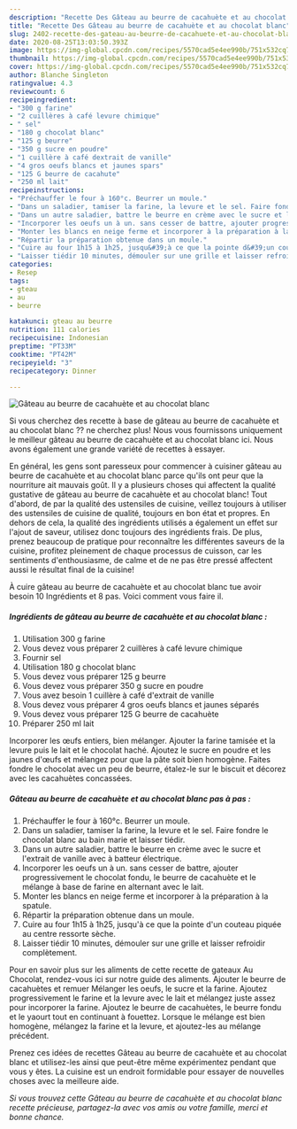 ```yaml
---
description: "Recette Des Gâteau au beurre de cacahuète et au chocolat blanc"
title: "Recette Des Gâteau au beurre de cacahuète et au chocolat blanc"
slug: 2402-recette-des-gateau-au-beurre-de-cacahuete-et-au-chocolat-blanc
date: 2020-08-25T13:03:50.393Z
image: https://img-global.cpcdn.com/recipes/5570cad5e4ee990b/751x532cq70/gateau-au-beurre-de-cacahuete-et-au-chocolat-blanc-photo-principale-de-la-recette.jpg
thumbnail: https://img-global.cpcdn.com/recipes/5570cad5e4ee990b/751x532cq70/gateau-au-beurre-de-cacahuete-et-au-chocolat-blanc-photo-principale-de-la-recette.jpg
cover: https://img-global.cpcdn.com/recipes/5570cad5e4ee990b/751x532cq70/gateau-au-beurre-de-cacahuete-et-au-chocolat-blanc-photo-principale-de-la-recette.jpg
author: Blanche Singleton
ratingvalue: 4.3
reviewcount: 6
recipeingredient:
- "300 g farine"
- "2 cuillères à café levure chimique"
- " sel"
- "180 g chocolat blanc"
- "125 g beurre"
- "350 g sucre en poudre"
- "1 cuillère à café dextrait de vanille"
- "4 gros oeufs blancs et jaunes spars"
- "125 G beurre de cacahute"
- "250 ml lait"
recipeinstructions:
- "Préchauffer le four à 160°c. Beurrer un moule."
- "Dans un saladier, tamiser la farine, la levure et le sel. Faire fondre le chocolat blanc au bain marie et laisser tiédir."
- "Dans un autre saladier, battre le beurre en crème avec le sucre et l&#39;extrait de vanille avec à batteur électrique."
- "Incorporer les oeufs un à un. sans cesser de battre, ajouter progressivement le chocolat fondu, le beurre de cacahuète et le mélange à base de farine en alternant avec le lait."
- "Monter les blancs en neige ferme et incorporer à la préparation à la spatule."
- "Répartir la préparation obtenue dans un moule."
- "Cuire au four 1h15 à 1h25, jusqu&#39;à ce que la pointe d&#39;un couteau piquée au centre ressorte sèche."
- "Laisser tiédir 10 minutes, démouler sur une grille et laisser refroidir complètement."
categories:
- Resep
tags:
- gteau
- au
- beurre

katakunci: gteau au beurre 
nutrition: 111 calories
recipecuisine: Indonesian
preptime: "PT33M"
cooktime: "PT42M"
recipeyield: "3"
recipecategory: Dinner

---
```



![Gâteau au beurre de cacahuète et au chocolat blanc](https://img-global.cpcdn.com/recipes/5570cad5e4ee990b/751x532cq70/gateau-au-beurre-de-cacahuete-et-au-chocolat-blanc-photo-principale-de-la-recette.jpg)

Si vous cherchez des recette à base de gâteau au beurre de cacahuète et au chocolat blanc ?? ne cherchez plus! Nous vous fournissons uniquement le meilleur gâteau au beurre de cacahuète et au chocolat blanc ici. Nous avons également une grande variété de recettes à essayer.

En général, les gens sont paresseux pour commencer à cuisiner gâteau au beurre de cacahuète et au chocolat blanc parce qu'ils ont peur que la nourriture ait mauvais goût. Il y a plusieurs choses qui affectent la qualité gustative de gâteau au beurre de cacahuète et au chocolat blanc! Tout d'abord, de par la qualité des ustensiles de cuisine, veillez toujours à utiliser des ustensiles de cuisine de qualité, toujours en bon état et propres. En dehors de cela, la qualité des ingrédients utilisés a également un effet sur l'ajout de saveur, utilisez donc toujours des ingrédients frais. De plus, prenez beaucoup de pratique pour reconnaître les différentes saveurs de la cuisine, profitez pleinement de chaque processus de cuisson, car les sentiments d'enthousiasme, de calme et de ne pas être pressé affectent aussi le résultat final de la cuisine!

<!--inarticleads1-->

À cuire gâteau au beurre de cacahuète et au chocolat blanc tue avoir besoin 10 Ingrédients et 8 pas. Voici comment vous faire il.

##### Ingrédients de gâteau au beurre de cacahuète et au chocolat blanc :

1. Utilisation 300 g farine
1. Vous devez vous préparer 2 cuillères à café levure chimique
1. Fournir  sel
1. Utilisation 180 g chocolat blanc
1. Vous devez vous préparer 125 g beurre
1. Vous devez vous préparer 350 g sucre en poudre
1. Vous avez besoin 1 cuillère à café d&#39;extrait de vanille
1. Vous devez vous préparer 4 gros oeufs blancs et jaunes séparés
1. Vous devez vous préparer 125 G beurre de cacahuète
1. Préparer 250 ml lait


Incorporer les œufs entiers, bien mélanger. Ajouter la farine tamisée et la levure puis le lait et le chocolat haché. Ajoutez le sucre en poudre et les jaunes d&#39;œufs et mélangez pour que la pâte soit bien homogène. Faites fondre le chocolat avec un peu de beurre, étalez-le sur le biscuit et décorez avec les cacahuètes concassées. 

<!--inarticleads2-->

##### Gâteau au beurre de cacahuète et au chocolat blanc pas à pas :

1. Préchauffer le four à 160°c. Beurrer un moule.
1. Dans un saladier, tamiser la farine, la levure et le sel. Faire fondre le chocolat blanc au bain marie et laisser tiédir.
1. Dans un autre saladier, battre le beurre en crème avec le sucre et l&#39;extrait de vanille avec à batteur électrique.
1. Incorporer les oeufs un à un. sans cesser de battre, ajouter progressivement le chocolat fondu, le beurre de cacahuète et le mélange à base de farine en alternant avec le lait.
1. Monter les blancs en neige ferme et incorporer à la préparation à la spatule.
1. Répartir la préparation obtenue dans un moule.
1. Cuire au four 1h15 à 1h25, jusqu&#39;à ce que la pointe d&#39;un couteau piquée au centre ressorte sèche.
1. Laisser tiédir 10 minutes, démouler sur une grille et laisser refroidir complètement.


Pour en savoir plus sur les aliments de cette recette de gateaux Au Chocolat, rendez-vous ici sur notre guide des aliments. Ajouter le beurre de cacahuètes et remuer Mélanger les oeufs, le sucre et la farine. Ajoutez progressivement le farine et la levure avec le lait et mélangez juste assez pour incorporer la farine. Ajoutez le beurre de cacahuètes, le beurre fondu et le yaourt tout en continuant à fouettez. Lorsque le mélange est bien homogène, mélangez la farine et la levure, et ajoutez-les au mélange précédent. 

<!--inarticleads1-->

<p>
Prenez ces idées de recettes Gâteau au beurre de cacahuète et au chocolat blanc et utilisez-les ainsi que peut-être même expérimentez pendant que vous y êtes. La cuisine est un endroit formidable pour essayer de nouvelles choses avec la meilleure aide.
</p>

<p>
<i>Si vous trouvez cette Gâteau au beurre de cacahuète et au chocolat blanc recette précieuse, partagez-la avec vos amis ou votre famille, merci et bonne chance.</i>
</p>
